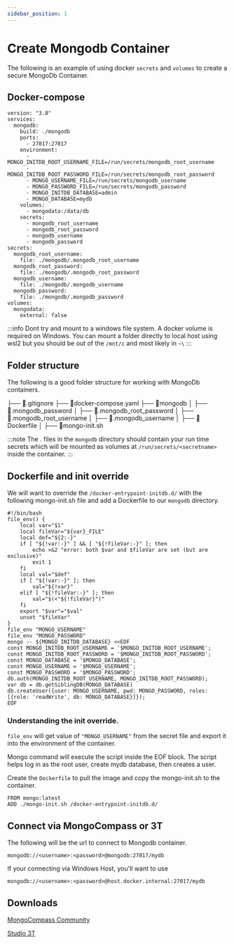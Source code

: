 ```yaml
---
sidebar_position: 1
---
```


# Create Mongodb Container

The following is an example of using docker `secrets` and `volumes` to create a secure MongoDb Container.

## Docker-compose

```docker
version: "3.8"
services:
  mongodb:
    build: ./mongodb
    ports:
      - 27017:27017
    environment:
      - MONGO_INITDB_ROOT_USERNAME_FILE=/run/secrets/mongodb_root_username
      - MONGO_INITDB_ROOT_PASSWORD_FILE=/run/secrets/mongodb_root_password
      - MONGO_USERNAME_FILE=/run/secrets/mongodb_username
      - MONGO_PASSWORD_FILE=/run/secrets/mongodb_password
      - MONGO_INITDB_DATABASE=admin
      - MONGO_DATABASE=mydb
    volumes:
      - mongodata:/data/db
    secrets:
      - mongodb_root_username
      - mongodb_root_password
      - mongodb_username
      - mongodb_password
secrets:
  mongodb_root_username:
    file: ./mongodb/.mongodb_root_username
  mongodb_root_password:
    file: ./mongodb/.mongodb_root_password
  mongodb_username:
    file: ./mongodb/.mongodb_username
  mongodb_password:
    file: ./mongodb/.mongodb_password
volumes:
  mongodata:
    external: false

```

:::info
Dont try and mount to a windows file system. A docker volume is required on Windows. You can mount a folder directly to local host using wsl2 but you should be out of the `/mnt/c` and most likely in `~\`
:::

## Folder structure

The following is a good folder structure for working with MongoDb containers.

├── 📝.gitignore
├── 📝docker-compose.yaml
├── 📁mongodb
│   ├── 📝.mongodb_password
│   ├── 📝.mongodb_root_password
│   ├── 📝.mongodb_root_username
│   ├── 📝.mongodb_username
│   ├── 📝Dockerfile
│   ├── 📝mongo-init.sh

:::note
The . files in the `mongodb` directory should contain your run time secrets which will be mounted as volumes at `/run/secrets/<secretname>` inside the container.
:::

## Dockerfile and init override

We will want to override the `/docker-entrypoint-initdb.d/` with the following mongo-init.sh file and add a Dockerfile to our `mongodb` directory.

```shell
#!/bin/bash
file_env() {
    local var="$1"
    local fileVar="${var}_FILE"
    local def="${2:-}"
    if [ "${!var:-}" ] && [ "${!fileVar:-}" ]; then
        echo >&2 "error: both $var and $fileVar are set (but are exclusive)"
        exit 1
    fi
    local val="$def"
    if [ "${!var:-}" ]; then
        val="${!var}"
    elif [ "${!fileVar:-}" ]; then
        val="$(<"${!fileVar}")"
    fi
    export "$var"="$val"
    unset "$fileVar"
}
file_env "MONGO_USERNAME"
file_env "MONGO_PASSWORD"
mongo -- ${MONGO_INITDB_DATABASE} <<EOF
const MONGO_INITDB_ROOT_USERNAME = '$MONGO_INITDB_ROOT_USERNAME';
const MONGO_INITDB_ROOT_PASSWORD = '$MONGO_INITDB_ROOT_PASSWORD';
const MONGO_DATABASE = '$MONGO_DATABASE';
const MONGO_USERNAME = '$MONGO_USERNAME';
const MONGO_PASSWORD = '$MONGO_PASSWORD';
db.auth(MONGO_INITDB_ROOT_USERNAME, MONGO_INITDB_ROOT_PASSWORD);
var db = db.getSiblingDB(MONGO_DATABASE)
db.createUser({user: MONGO_USERNAME, pwd: MONGO_PASSWORD, roles: [{role: 'readWrite', db: MONGO_DATABASE}]});
EOF
```

### Understanding the init override.

`file_env` will get value of `"MONGO_USERNAME"` from the secret file and export it into the environment of the container.

Mongo command will execute the script inside the EOF block. The script helps log in as the root user, create mydb database, then creates a user.

Create the `Dockerfile` to pull the image and copy the mongo-init.sh to the container.

```docker
FROM mongo:latest
ADD ./mongo-init.sh /docker-entrypoint-initdb.d/
```

## Connect via MongoCompass or 3T

The following will be the url to connect to Mongodb container.

```shell
mongodb://<username>:<password>@mongodb:27017/mydb
```

If your connecting via Windows Host, you'll want to use

```shell
mongodb://<username>:<password>@host.docker.internal:27017/mydb
```

## Downloads

[MongoCompass Community](https://www.mongodb.com/products/compass)

[Studio 3T](https://studio3t.com/download/)
